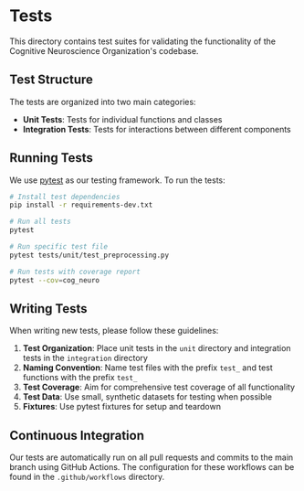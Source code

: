 # Tests

This directory contains test suites for validating the functionality of the Cognitive Neuroscience Organization's codebase.

## Test Structure

The tests are organized into two main categories:

- **Unit Tests**: Tests for individual functions and classes
- **Integration Tests**: Tests for interactions between different components

## Running Tests

We use [pytest](https://docs.pytest.org/) as our testing framework. To run the tests:

```bash
# Install test dependencies
pip install -r requirements-dev.txt

# Run all tests
pytest

# Run specific test file
pytest tests/unit/test_preprocessing.py

# Run tests with coverage report
pytest --cov=cog_neuro
```

## Writing Tests

When writing new tests, please follow these guidelines:

1. **Test Organization**: Place unit tests in the `unit` directory and integration tests in the `integration` directory
2. **Naming Convention**: Name test files with the prefix `test_` and test functions with the prefix `test_`
3. **Test Coverage**: Aim for comprehensive test coverage of all functionality
4. **Test Data**: Use small, synthetic datasets for testing when possible
5. **Fixtures**: Use pytest fixtures for setup and teardown

## Continuous Integration

Our tests are automatically run on all pull requests and commits to the main branch using GitHub Actions. The configuration for these workflows can be found in the `.github/workflows` directory.
